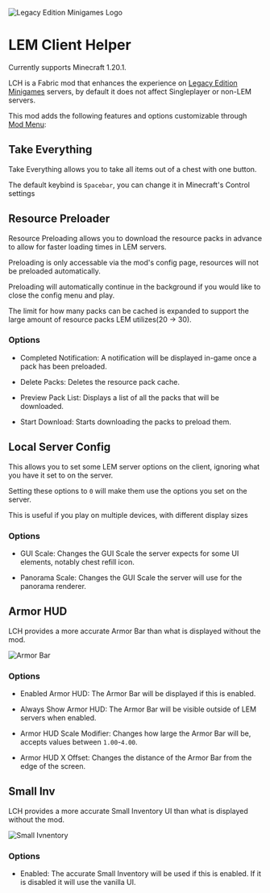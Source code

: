![Legacy Edition Minigames Logo](https://github.com/Legacy-Edition-Minigames/LEMClientHelper/assets/65347035/61e5d493-9c2d-48ed-a549-43f2e52d2ffb)

# LEM Client Helper

Currently supports Minecraft 1.20.1.

LCH is a Fabric mod that enhances the experience on [Legacy Edition Minigames](https://www.legacyminigames.xyz) servers, by default it does not affect Singleplayer or non-LEM servers.

This mod adds the following features and options customizable through [Mod Menu](https://modrinth.com/mod/modmenu):

## Take Everything

Take Everything allows you to take all items out of a chest with one button.

The default keybind is `Spacebar`, you can change it in Minecraft's Control settings

## Resource Preloader

Resource Preloading allows you to download the resource packs in advance to allow for faster loading times in LEM servers.

Preloading is only accessable via the mod's config page, resources will not be preloaded automatically. 

Preloading will automatically continue in the background if you would like to close the config menu and play.

The limit for how many packs can be cached is expanded to support the large amount of resource packs LEM utilizes(20 -> 30).

### Options

- Completed Notification: A notification will be displayed in-game once a pack has been preloaded.

- Delete Packs: Deletes the resource pack cache.

- Preview Pack List: Displays a list of all the packs that will be downloaded.

- Start Download: Starts downloading the packs to preload them.

## Local Server Config

This allows you to set some LEM server options on the client, ignoring what you have it set to on the server.

Setting these options to `0` will make them use the options you set on the server.

This is useful if you play on multiple devices, with different display sizes

### Options

- GUI Scale: Changes the GUI Scale the server expects for some UI elements, notably chest refill icon.

- Panorama Scale: Changes the GUI Scale the server will use for the panorama renderer.

## Armor HUD

LCH provides a more accurate Armor Bar than what is displayed without the mod.

![Armor Bar](https://github.com/Legacy-Edition-Minigames/LEMClientHelper/assets/65347035/7525e797-2cf1-4593-9f65-230a851fcfb1)

### Options

- Enabled Armor HUD: The Armor Bar will be displayed if this is enabled.

- Always Show Armor HUD: The Armor Bar will be visible outside of LEM servers when enabled.

- Armor HUD Scale Modifier: Changes how large the Armor Bar will be, accepts values between `1.00`-`4.00`.

- Armor HUD X Offset: Changes the distance of the Armor Bar from the edge of the screen.

## Small Inv

LCH provides a more accurate Small Inventory UI than what is displayed without the mod.

![Small Ivnentory](https://github.com/Legacy-Edition-Minigames/LEMClientHelper/assets/65347035/2ffaa1d4-a704-4f34-96ba-0ff15f843919)

### Options

- Enabled: The accurate Small Inventory will be used if this is enabled. If it is disabled it will use the vanilla UI.
